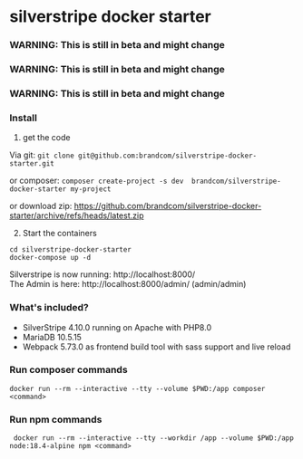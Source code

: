 # silverstripe docker starter

### WARNING: This is still in beta and might change

### WARNING: This is still in beta and might change

### WARNING: This is still in beta and might change

### Install

1. get the code

Via git: `git clone git@github.com:brandcom/silverstripe-docker-starter.git`

or composer: `composer create-project -s dev  brandcom/silverstripe-docker-starter my-project`

or download zip: https://github.com/brandcom/silverstripe-docker-starter/archive/refs/heads/latest.zip

2. Start the containers

```
cd silverstripe-docker-starter
docker-compose up -d
```

Silverstripe is now running: http://localhost:8000/  
The Admin is here: http://localhost:8000/admin/ (admin/admin)

### What's included?

* SilverStripe 4.10.0 running on Apache with PHP8.0
* MariaDB 10.5.15
* Webpack 5.73.0 as frontend build tool with sass support and live reload

### Run composer commands

```
docker run --rm --interactive --tty --volume $PWD:/app composer <command>
```

### Run npm commands

```
 docker run --rm --interactive --tty --workdir /app --volume $PWD:/app node:18.4-alpine npm <command>
```
